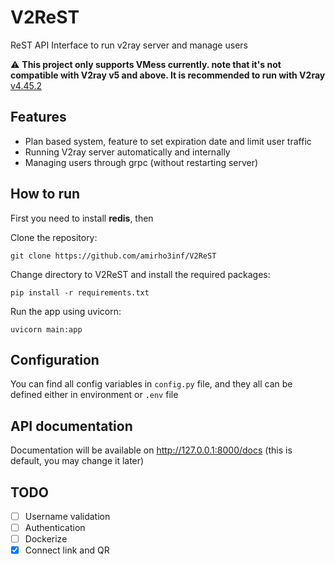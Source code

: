 # V2ReST

ReST API Interface to run v2ray server and manage users

⚠️ **This project only supports VMess currently. note that it's not compatible with V2ray v5 and above. It is recommended to run with V2ray** [v4.45.2](https://github.com/v2fly/v2ray-core/releases/tag/v4.45.2)

## Features

- Plan based system, feature to set expiration date and limit user traffic
- Running V2ray server automatically and internally
- Managing users through grpc (without restarting server)


## How to run
First you need to install **redis**, then

Clone the repository:

    git clone https://github.com/amirho3inf/V2ReST

Change directory to V2ReST and install the required packages:

    pip install -r requirements.txt

Run the app using uvicorn:

    uvicorn main:app

## Configuration
You can find all config variables in `config.py` file, and they all can be defined either in environment or `.env` file
    

## API documentation
Documentation will be available on http://127.0.0.1:8000/docs (this is default, you may change it later)


## TODO
- [ ] Username validation
- [ ] Authentication
- [ ] Dockerize
- [X] Connect link and QR